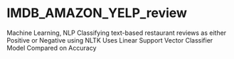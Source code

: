 # IMDB_AMAZON_YELP_review
Machine Learning, NLP
Classifying text-based restaurant reviews as either Positive or Negative using NLTK
Uses Linear Support Vector Classifier Model
Compared on Accuracy
